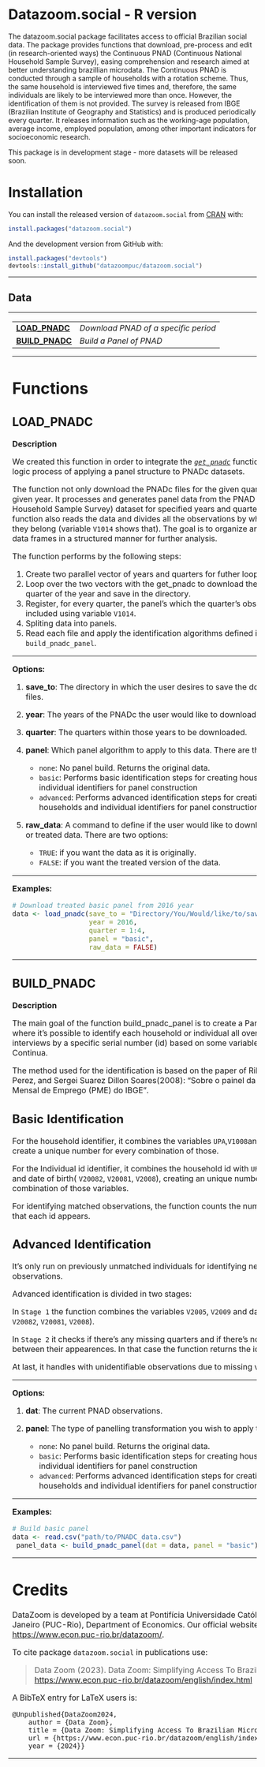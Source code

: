 
<!-- README.md is generated from README.Rmd. Please edit that file -->

# Datazoom.social - R version

The datazoom.social package facilitates access to official Brazilian
social data. The package provides functions that download, pre-process
and edit (in research-oriented ways) the Continuous PNAD (Continuous
National Household Sample Survey), easing comprehension and research
aimed at better understanding brazillian microdata. The Continuous PNAD
is conducted through a sample of households with a rotation scheme.
Thus, the same household is interviewed five times and, therefore, the
same individuals are likely to be interviewed more than once. However,
the identification of them is not provided. The survey is released from
IBGE (Brazilian Institute of Geography and Statistics) and is produced
periodically every quarter. It releases information such as the
working-age population, average income, employed population, among other
important indicators for socioeconomic research.

This package is in development stage - more datasets will be released
soon.

# Installation

You can install the released version of `datazoom.social` from
[CRAN](https://CRAN.R-project.org/package=datazoom.social) with:

``` r
install.packages("datazoom.social")
```

And the development version from GitHub with:

``` r
install.packages("devtools")
devtools::install_github("datazoompuc/datazoom.social")
```

------------------------------------------------------------------------

## Data

<table>
<tr>
<td>

|                                 |                                      |
|---------------------------------|--------------------------------------|
| **[LOAD_PNADC](#load_pnadc)**   | *Download PNAD of a specific period* |
| **[BUILD_PNADC](#build_pnadc)** | *Build a Panel of PNAD*              |

------------------------------------------------------------------------

# Functions

## LOAD_PNADC

**Description**

We created this function in order to integrate the
[*`get_pnadc`*](https://www.rdocumentation.org/packages/PNADcIBGE/versions/0.7.0/topics/get_pnadc)
function with the logic process of applying a panel structure to PNADc
datasets.

The function not only download the PNADc files for the given quarters of
a given year. It processes and generates panel data from the PNAD
(National Household Sample Survey) dataset for specified years and
quarters. The function also reads the data and divides all the
observations by which panel they belong (variable `V1014` shows that).
The goal is to organize and store the data frames in a structured manner
for further analysis.

The function performs by the following steps:

1.  Create two parallel vector of years and quarters for futher loop.
2.  Loop over the two vectors with the get_pnadc to download the data
    for each quarter of the year and save in the directory.
3.  Register, for every quarter, the panel’s which the quarter’s
    observations are included using variable `V1014`.
4.  Spliting data into panels.
5.  Read each file and apply the identification algorithms defined in
    the `build_pnadc_panel`.

------------------------------------------------------------------------

**Options:**

1.  **save_to**: The directory in which the user desires to save the
    downloaded files.

2.  **year**: The years of the PNADc the user would like to download.

3.  **quarter**: The quarters within those years to be downloaded.

4.  **panel**: Which panel algorithm to apply to this data. There are
    three options:

    - `none`: No panel build. Returns the original data.
    - `basic`: Performs basic identification steps for creating
      households and individual identifiers for panel construction
    - `advanced`: Performs advanced identification steps for creating
      households and individual identifiers for panel construction.

5.  **raw_data**: A command to define if the user would like to download
    the raw or treated data. There are two options:

    - `TRUE`: if you want the data as it is originally.
    - `FALSE`: if you want the treated version of the data.

------------------------------------------------------------------------

**Examples:**

``` r
# Download treated basic panel from 2016 year
data <- load_pnadc(save_to = "Directory/You/Would/like/to/save/the/files",
                   year = 2016,
                   quarter = 1:4,
                   panel = "basic",
                   raw_data = FALSE)
```

------------------------------------------------------------------------

## BUILD_PNADC

**Description**

The main goal of the function build_pnadc_panel is to create a Panel of
PNAD where it’s possible to identify each household or individual all
over the interviews by a specific serial number (id) based on some
variables of PNAD Continua.

The method used for the identification is based on the paper of Ribas,
Rafael Perez, and Sergei Suarez Dillon Soares(2008): “Sobre o painel da
Pesquisa Mensal de Emprego (PME) do IBGE”.

## Basic Identification

For the household identifier, it combines the variables
`UPA`,`V1008`and`V1014` to create a unique number for every combination
of those.

For the Individual id identifier, it combines the household id with
`UF`, `V1023`, `V2007`, and date of birth( `V20082`, `V20081`, `V2008`),
creating an unique number for every combination of those variables.

For identifying matched observations, the function counts the number of
time that each id appears.

## Advanced Identification

It’s only run on previously unmatched individuals for identifying new
matched observations.

Advanced identification is divided in two stages:

In `Stage 1` the function combines the variables `V2005`, `V2009` and
date of birth( `V20082`, `V20081`, `V2008`).

In `Stage 2` it checks if there’s any missing quarters and if there’s no
intersection between their appearences. In that case the function
returns the id.

At last, it handles with unidentifiable observations due to missing
values.

------------------------------------------------------------------------

**Options:**

1.  **dat**: The current PNAD observations.

2.  **panel**: The type of panelling transformation you wish to apply to
    dat:

    - `none`: No panel build. Returns the original data.
    - `basic`: Performs basic identification steps for creating
      households and individual identifiers for panel construction
    - `advanced`: Performs advanced identification steps for creating
      households and individual identifiers for panel construction.

------------------------------------------------------------------------

**Examples:**

``` r
# Build basic panel 
data <- read.csv("path/to/PNADC_data.csv")
 panel_data <- build_pnadc_panel(dat = data, panel = "basic")
```

------------------------------------------------------------------------

# Credits

DataZoom is developed by a team at Pontifícia Universidade Católica do
Rio de Janeiro (PUC-Rio), Department of Economics. Our official website
is at: <https://www.econ.puc-rio.br/datazoom/>.

To cite package `datazoom.social` in publications use:

> Data Zoom (2023). Data Zoom: Simplifying Access To Brazilian
> Microdata.  
> <https://www.econ.puc-rio.br/datazoom/english/index.html>

A BibTeX entry for LaTeX users is:

    @Unpublished{DataZoom2024,
        author = {Data Zoom},
        title = {Data Zoom: Simplifying Access To Brazilian Microdata},
        url = {https://www.econ.puc-rio.br/datazoom/english/index.html},
        year = {2024}}
